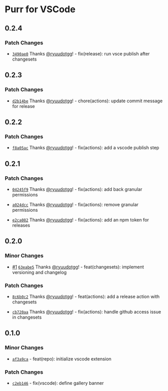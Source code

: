 # Purr for VSCode

## 0.2.4

### Patch Changes

- [`3490ae0`](https://github.com/ryuudotgg/vscode-purr/commit/3490ae07304f98c8d49aa72e479b85ed635bffec) Thanks [@ryuudotgg](https://github.com/ryuudotgg)! - fix(release): run vsce publish after changesets

## 0.2.3

### Patch Changes

- [`d2b14be`](https://github.com/ryuudotgg/vscode-purr/commit/d2b14bef2afcc3798ce70f342b1d3d0e66bd3a8e) Thanks [@ryuudotgg](https://github.com/ryuudotgg)! - chore(actions): update commit message for release

## 0.2.2

### Patch Changes

- [`f8a05ac`](https://github.com/ryuudotgg/vscode-purr/commit/f8a05ac27998744a52d15513606d0573619443ad) Thanks [@ryuudotgg](https://github.com/ryuudotgg)! - fix(actions): add a vscode publish step

## 0.2.1

### Patch Changes

- [`04245f9`](https://github.com/ryuudotgg/vscode-purr/commit/04245f9faf8e5bbaa7ed15b5a64eba836a6776ad) Thanks [@ryuudotgg](https://github.com/ryuudotgg)! - fix(actions): add back granular permissions

- [`a024dcc`](https://github.com/ryuudotgg/vscode-purr/commit/a024dcc7e20b6164a8c2356c4543474c72e576a7) Thanks [@ryuudotgg](https://github.com/ryuudotgg)! - fix(actions): remove granular permissions

- [`e2ca082`](https://github.com/ryuudotgg/vscode-purr/commit/e2ca082d319a24344e98329988107714092825f2) Thanks [@ryuudotgg](https://github.com/ryuudotgg)! - fix(actions): add an npm token for releases

## 0.2.0

### Minor Changes

- [#1](https://github.com/ryuudotgg/vscode-purr/pull/1) [`63eabe5`](https://github.com/ryuudotgg/vscode-purr/commit/63eabe5c0bd2b9a4b98f4607843423ee182828c8) Thanks [@ryuudotgg](https://github.com/ryuudotgg)! - feat(changesets): implement versioning and changelog

### Patch Changes

- [`8c6b0c2`](https://github.com/ryuudotgg/vscode-purr/commit/8c6b0c2295ae966555f4123725fb33bce1eb4601) Thanks [@ryuudotgg](https://github.com/ryuudotgg)! - feat(actions): add a release action with changesets

- [`cb720aa`](https://github.com/ryuudotgg/vscode-purr/commit/cb720aa71ab27b087f3fa8e5862c03eb0f9060ce) Thanks [@ryuudotgg](https://github.com/ryuudotgg)! - fix(actions): handle github access issue in changesets

## 0.1.0

### Minor Changes

- [`af3a9ca`](https://github.com/ryuudotgg/vscode-purr/commit/af3a9ca88e6767ab02d6aee6050c97020de3371a) - feat(repo): initialize vscode extension

### Patch Changes

- [`c2eb146`](https://github.com/ryuudotgg/vscode-purr/commit/c2eb14653b352bb7da400b46d7994f313bb21902) - fix(vscode): define gallery banner

